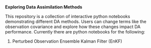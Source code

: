 **Exploring Data Assimilation Methods**

This repository is a collection of interactive python notebooks demonstrating different DA methods. Users can change terms like the observation covariance and explore how these changes impact DA performance. Currently there are python notebooks for the following:
1. Perturbed Observation Ensemble Kalman Filter (EnKF)
